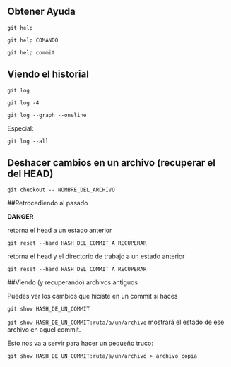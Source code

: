 ## Obtener Ayuda

`git help`

`git help COMANDO`

`git help commit`

## Viendo el historial

`git log`

`git log -4`

`git log --graph --oneline` 

Especial:

`git log --all`

## Deshacer cambios en un archivo (recuperar el del HEAD)

`git checkout -- NOMBRE_DEL_ARCHIVO`

##Retrocediendo al pasado

**DANGER**

retorna el head a un estado anterior

`git reset --hard HASH_DEL_COMMIT_A_RECUPERAR`


retorna el head y el directorio de trabajo a un estado anterior

`git reset --hard HASH_DEL_COMMIT_A_RECUPERAR`


##Viendo (y recuperando) archivos antiguos

Puedes ver los cambios que hiciste en un commit si haces 

`git show HASH_DE_UN_COMMIT`

`git show HASH_DE_UN_COMMIT:ruta/a/un/archivo` mostrará el estado de ese archivo en aquel commit.

Esto nos va a servir para hacer un pequeño truco:

`git show HASH_DE_UN_COMMIT:ruta/a/un/archivo > archivo_copia`

